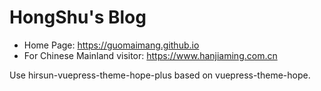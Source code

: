 # HongShu's Blog

- Home Page: https://guomaimang.github.io
- For Chinese Mainland visitor: https://www.hanjiaming.com.cn

Use hirsun-vuepress-theme-hope-plus based on vuepress-theme-hope. 
